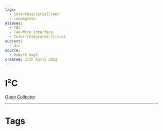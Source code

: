 ```yaml
---
tags:
  - Interface/Serial/Sync
  - incomplete
aliases:
  - TWI
  - Two-Wire Interface
  - Inter-Integrated-Circuit
subject:
  - dic
source:
  - Robert Vogl
created: 11th April 2022
---
```


# I²C

[Open Collector](../Hardwareentwicklung/Open%20Collector.md)

---

# Tags